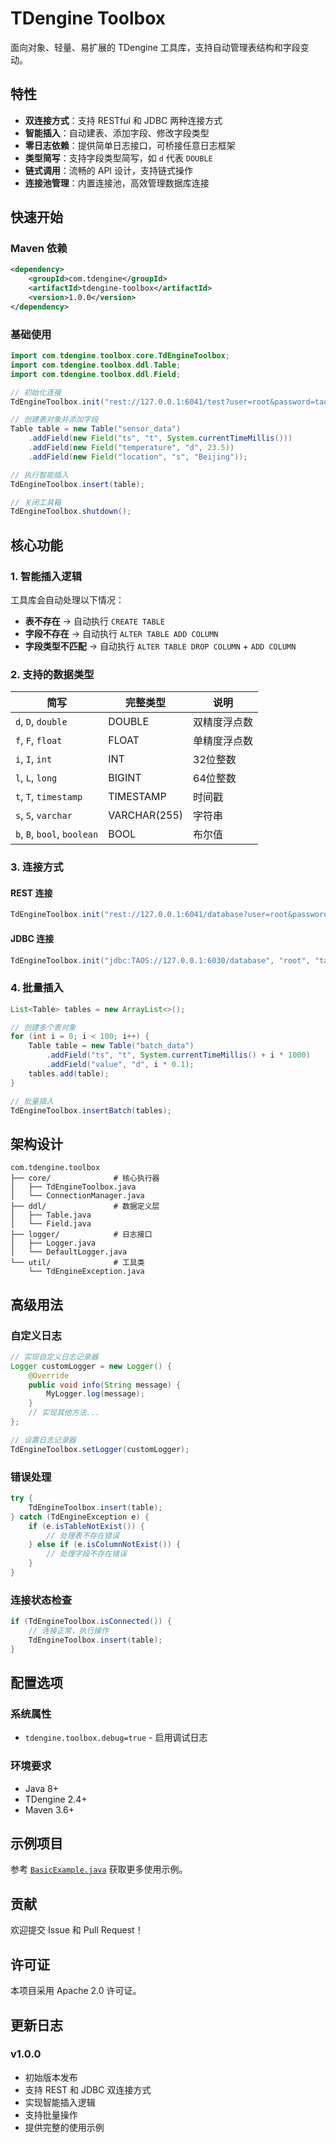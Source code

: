 # TDengine Toolbox

面向对象、轻量、易扩展的 TDengine 工具库，支持自动管理表结构和字段变动。

## 特性

- **双连接方式**：支持 RESTful 和 JDBC 两种连接方式
- **智能插入**：自动建表、添加字段、修改字段类型
- **零日志依赖**：提供简单日志接口，可桥接任意日志框架
- **类型简写**：支持字段类型简写，如 `d` 代表 `DOUBLE`
- **链式调用**：流畅的 API 设计，支持链式操作
- **连接池管理**：内置连接池，高效管理数据库连接

## 快速开始

### Maven 依赖

```xml
<dependency>
    <groupId>com.tdengine</groupId>
    <artifactId>tdengine-toolbox</artifactId>
    <version>1.0.0</version>
</dependency>
```

### 基础使用

```java
import com.tdengine.toolbox.core.TdEngineToolbox;
import com.tdengine.toolbox.ddl.Table;
import com.tdengine.toolbox.ddl.Field;

// 初始化连接
TdEngineToolbox.init("rest://127.0.0.1:6041/test?user=root&password=taosdata");

// 创建表对象并添加字段
Table table = new Table("sensor_data")
    .addField(new Field("ts", "t", System.currentTimeMillis()))
    .addField(new Field("temperature", "d", 23.5))
    .addField(new Field("location", "s", "Beijing"));

// 执行智能插入
TdEngineToolbox.insert(table);

// 关闭工具箱
TdEngineToolbox.shutdown();
```

## 核心功能

### 1. 智能插入逻辑

工具库会自动处理以下情况：

- **表不存在** → 自动执行 `CREATE TABLE`
- **字段不存在** → 自动执行 `ALTER TABLE ADD COLUMN`
- **字段类型不匹配** → 自动执行 `ALTER TABLE DROP COLUMN` + `ADD COLUMN`

### 2. 支持的数据类型

| 简写 | 完整类型 | 说明 |
|------|----------|------|
| `d`, `D`, `double` | DOUBLE | 双精度浮点数 |
| `f`, `F`, `float` | FLOAT | 单精度浮点数 |
| `i`, `I`, `int` | INT | 32位整数 |
| `l`, `L`, `long` | BIGINT | 64位整数 |
| `t`, `T`, `timestamp` | TIMESTAMP | 时间戳 |
| `s`, `S`, `varchar` | VARCHAR(255) | 字符串 |
| `b`, `B`, `bool`, `boolean` | BOOL | 布尔值 |

### 3. 连接方式

#### REST 连接
```java
TdEngineToolbox.init("rest://127.0.0.1:6041/database?user=root&password=taosdata");
```

#### JDBC 连接
```java
TdEngineToolbox.init("jdbc:TAOS://127.0.0.1:6030/database", "root", "taosdata", false);
```

### 4. 批量插入

```java
List<Table> tables = new ArrayList<>();

// 创建多个表对象
for (int i = 0; i < 100; i++) {
    Table table = new Table("batch_data")
        .addField("ts", "t", System.currentTimeMillis() + i * 1000)
        .addField("value", "d", i * 0.1);
    tables.add(table);
}

// 批量插入
TdEngineToolbox.insertBatch(tables);
```

## 架构设计

```
com.tdengine.toolbox
├── core/              # 核心执行器
│   ├── TdEngineToolbox.java
│   └── ConnectionManager.java
├── ddl/               # 数据定义层
│   ├── Table.java
│   └── Field.java
├── logger/            # 日志接口
│   ├── Logger.java
│   └── DefaultLogger.java
└── util/              # 工具类
    └── TdEngineException.java
```

## 高级用法

### 自定义日志

```java
// 实现自定义日志记录器
Logger customLogger = new Logger() {
    @Override
    public void info(String message) {
        MyLogger.log(message);
    }
    // 实现其他方法...
};

// 设置日志记录器
TdEngineToolbox.setLogger(customLogger);
```

### 错误处理

```java
try {
    TdEngineToolbox.insert(table);
} catch (TdEngineException e) {
    if (e.isTableNotExist()) {
        // 处理表不存在错误
    } else if (e.isColumnNotExist()) {
        // 处理字段不存在错误
    }
}
```

### 连接状态检查

```java
if (TdEngineToolbox.isConnected()) {
    // 连接正常，执行操作
    TdEngineToolbox.insert(table);
}
```

## 配置选项

### 系统属性

- `tdengine.toolbox.debug=true` - 启用调试日志

### 环境要求

- Java 8+
- TDengine 2.4+
- Maven 3.6+

## 示例项目

参考 [`BasicExample.java`](src/main/java/com/tdengine/toolbox/example/BasicExample.java) 获取更多使用示例。

## 贡献

欢迎提交 Issue 和 Pull Request！

## 许可证

本项目采用 Apache 2.0 许可证。

## 更新日志

### v1.0.0
- 初始版本发布
- 支持 REST 和 JDBC 双连接方式
- 实现智能插入逻辑
- 支持批量操作
- 提供完整的使用示例
